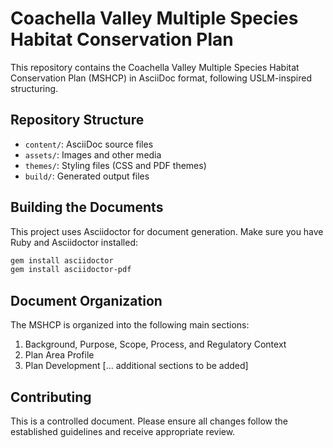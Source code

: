 # Coachella Valley Multiple Species Habitat Conservation Plan

This repository contains the Coachella Valley Multiple Species Habitat Conservation Plan (MSHCP) in AsciiDoc format, following USLM-inspired structuring.

## Repository Structure

- `content/`: AsciiDoc source files
- `assets/`: Images and other media
- `themes/`: Styling files (CSS and PDF themes)
- `build/`: Generated output files

## Building the Documents

This project uses Asciidoctor for document generation. Make sure you have Ruby and Asciidoctor installed:

```bash
gem install asciidoctor
gem install asciidoctor-pdf
```

## Document Organization

The MSHCP is organized into the following main sections:

1. Background, Purpose, Scope, Process, and Regulatory Context
2. Plan Area Profile
3. Plan Development
[... additional sections to be added]

## Contributing

This is a controlled document. Please ensure all changes follow the established guidelines and receive appropriate review.
